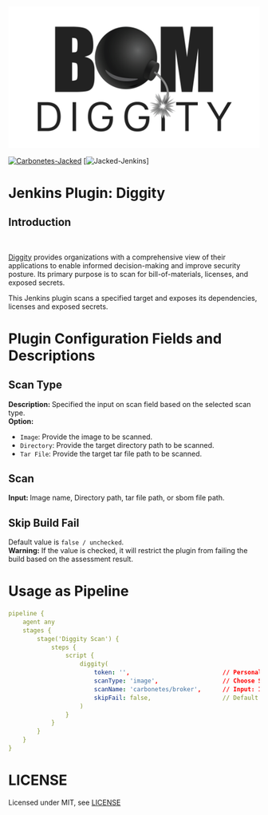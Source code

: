 <p align="center">
<img src="assets/logo.png">
</p>

[![Carbonetes-Jacked](https://img.shields.io/badge/carbonetes-jacked-%232f7ea3)](https://github.com/carbonetes/diggity)
[![Jacked-Jenkins](https://img.shields.io/badge/diggity-jenkins--plugin-%232f7ea3)]
# Jenkins Plugin: Diggity

## Introduction
<br>

[Diggity](https://github.com/carbonetes/diggity) provides organizations with a comprehensive view of their applications to enable informed decision-making and improve security posture. Its primary purpose is to scan for bill-of-materials, licenses, and exposed secrets.

This Jenkins plugin scans a specified target and exposes its dependencies, licenses and exposed secrets.


# Plugin Configuration Fields and Descriptions
## Scan Type
<b>Description: </b>Specified the input on scan field based on the selected scan type.
<br>
<b>Option:</b>
- `Image`: Provide the image to be scanned.
- `Directory`: Provide the target directory path to be scanned.
- `Tar File`: Provide the target tar file path to be scanned.

## Scan
<b>Input: </b> Image name, Directory path, tar file path, or sbom file path.

## Skip Build Fail
Default value is `false / unchecked`.
<br>
<b>Warning:</b> If the value is checked, it will restrict the plugin from failing the build based on the assessment result.

# Usage as Pipeline
```yaml
pipeline {
    agent any
    stages {
        stage('Diggity Scan') {
            steps {
                script {
                    diggity(
                        token: '',                          // Personal access token: generated from Carbonetes Enterprise.
                        scanType: 'image',                  // Choose Scan Type: image, directory, tar, or sbom.
                        scanName: 'carbonetes/broker',      // Input: Image name, Directory path, tar file path, or sbom file path.
                        skipFail: false,                    // Default: false.
                    )
                }
            }
        }
    }
}
```
# LICENSE

Licensed under MIT, see [LICENSE](LICENSE.md)

